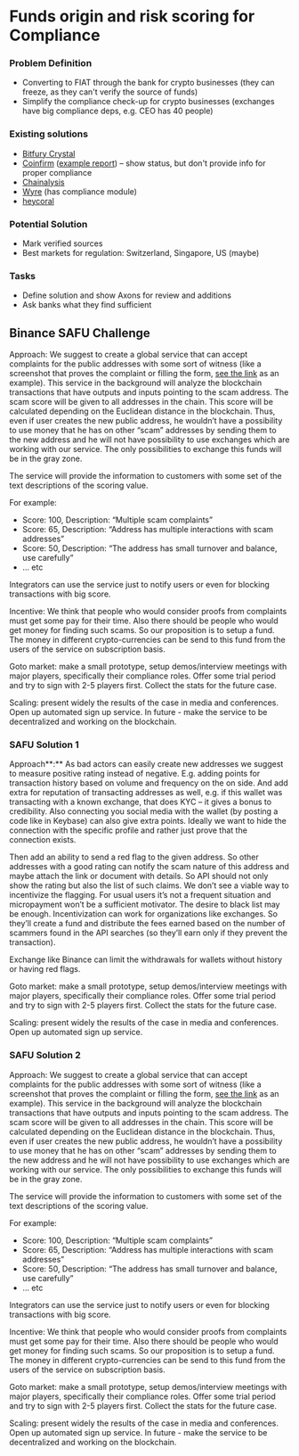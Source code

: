 # Funds origin and risk scoring for Compliance

### Problem Definition

* Converting to FIAT through the bank for crypto businesses \(they can freeze, as they can't verify the source of funds\)
* Simplify the compliance check-up for crypto businesses \(exchanges have big compliance deps, e.g. CEO has 40 people\)

### Existing solutions

* [Bitfury Crystal](https://crystalblockchain.com/)
* [Coinfirm](https://www.coinfirm.com) \([example report](https://drive.google.com/open?id=1Nuxbz_E9k9VxLifZUO0yhEna9tHOgr4g)\) – show status, but don't provide info for proper compliance
* [Chainalysis](https://www.chainalysis.com/)
* [Wyre](http://sendwyre.com/) \(has compliance module\)
* [heycoral](https://heycoral.com/)

### Potential Solution

* Mark verified sources
* Best markets for regulation: Switzerland, Singapore, US \(maybe\) 

### Tasks

* Define solution and show Axons for review and additions
* Ask banks what they find sufficient

## Binance SAFU Challenge

Approach: We suggest to create a global service that can accept complaints for the public addresses with some sort of witness \(like a screenshot that proves the complaint or filling the form, [see the link](https://www.scamwatch.gov.au/report-a-scam) as an example\). This service in the background will analyze the blockchain transactions that have outputs and inputs pointing to the scam address. The scam score will be given to all addresses in the chain. This score will be calculated depending on the Euclidean distance in the blockchain. Thus, even if user creates the new public address, he wouldn’t have a possibility to use money that he has on other “scam” addresses by sending them to the new address and he will not have possibility to use exchanges which are working with our service. The only possibilities to exchange this funds will be in the gray zone.

The service will provide the information to customers with some set of the text descriptions of the scoring value.

For example:

* Score: 100, Description: “Multiple scam complaints”
* Score: 65, Description: “Address has multiple interactions with scam addresses”
* Score: 50, Description: “The address has small turnover and balance, use carefully”
* … etc

Integrators can use the service just to notify users or even for blocking transactions with big score.

Incentive: We think that people who would consider proofs from complaints must get some pay for their time. Also there should be people who would get money for finding such scams. So our proposition is to setup a fund. The money in different crypto-currencies can be send to this fund from the users of the service on subscription basis.

Goto market: make a small prototype, setup demos/interview meetings with major players, specifically their compliance roles. Offer some trial period and try to sign with 2-5 players first. Collect the stats for the future case.

Scaling: present widely the results of the case in media and conferences. Open up automated sign up service. In future - make the service to be decentralized and working on the blockchain.

### SAFU Solution 1

Approach**:** As bad actors can easily create new addresses we suggest to measure positive rating instead of negative. E.g. adding points for transaction history based on volume and frequency on the on side. And add extra for reputation of transacting addresses as well, e.g. if this wallet was transacting with a known exchange, that does KYC – it gives a bonus to credibility. Also connecting you social media with the wallet \(by posting a code like in Keybase\) can also give extra points. Ideally we want to hide the connection with the specific profile and rather just prove that the connection exists.

Then add an ability to send a red flag to the given address. So other addresses with a good rating can notify the scam nature of this address and maybe attach the link or document with details. So API should not only show the rating but also the list of such claims. We don’t see a viable way to incentivize the flagging. For usual users it’s not a frequent situation and micropayment won’t be a sufficient motivator. The desire to black list may be enough. Incentivization can work for organizations like exchanges. So they’ll create a fund and distribute the fees earned based on the number of scammers found in the API searches \(so they’ll earn only if they prevent the transaction\).

Exchange like Binance can limit the withdrawals for wallets without history or having red flags.

Goto market: make a small prototype, setup demos/interview meetings with major players, specifically their compliance roles. Offer some trial period and try to sign with 2-5 players first. Collect the stats for the future case.

Scaling: present widely the results of the case in media and conferences. Open up automated sign up service.

### SAFU Solution **2**

Approach: We suggest to create a global service that can accept complaints for the public addresses with some sort of witness \(like a screenshot that proves the complaint or filling the form, [see the link](https://www.scamwatch.gov.au/report-a-scam) as an example\). This service in the background will analyze the blockchain transactions that have outputs and inputs pointing to the scam address. The scam score will be given to all addresses in the chain. This score will be calculated depending on the Euclidean distance in the blockchain. Thus, even if user creates the new public address, he wouldn’t have a possibility to use money that he has on other “scam” addresses by sending them to the new address and he will not have possibility to use exchanges which are working with our service. The only possibilities to exchange this funds will be in the gray zone.

The service will provide the information to customers with some set of the text descriptions of the scoring value.

For example:

* Score: 100, Description: “Multiple scam complaints”
* Score: 65, Description: “Address has multiple interactions with scam addresses”
* Score: 50, Description: “The address has small turnover and balance, use carefully”
* … etc

Integrators can use the service just to notify users or even for blocking transactions with big score.

Incentive: We think that people who would consider proofs from complaints must get some pay for their time. Also there should be people who would get money for finding such scams. So our proposition is to setup a fund. The money in different crypto-currencies can be send to this fund from the users of the service on subscription basis.

Goto market: make a small prototype, setup demos/interview meetings with major players, specifically their compliance roles. Offer some trial period and try to sign with 2-5 players first. Collect the stats for the future case.

Scaling: present widely the results of the case in media and conferences. Open up automated sign up service. In future - make the service to be decentralized and working on the blockchain.

